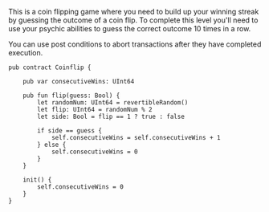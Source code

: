 <script>
    import Notice from "$lib/components/atoms/Notice.svelte"
</script>

This is a coin flipping game where you need to build up your winning streak by guessing the outcome of a coin flip. To complete this level you'll need to use your psychic abilities to guess the correct outcome 10 times in a row.

<Notice type="tip">
You can use post conditions to abort transactions after they have completed execution.
</Notice>

```cadence
pub contract Coinflip {

    pub var consecutiveWins: UInt64

    pub fun flip(guess: Bool) {
        let randomNum: UInt64 = revertibleRandom()
        let flip: UInt64 = randomNum % 2
        let side: Bool = flip == 1 ? true : false
        
        if side == guess {
            self.consecutiveWins = self.consecutiveWins + 1
        } else {
            self.consecutiveWins = 0
        }
    }

    init() {
        self.consecutiveWins = 0
    }
}
```